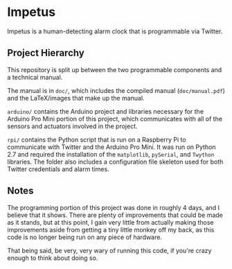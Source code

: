 Impetus
=======

Impetus is a human-detecting alarm clock that is programmable via
Twitter.

## Project Hierarchy

This repository is split up between the two programmable components
and a technical manual.

The manual is in `doc/`, which includes the compiled manual
(`doc/manual.pdf`) and the LaTeX/images that make up the manual.

`arduino/` contains the Arduino project and libraries necessary for
the Arduino Pro Mini portion of this project, which communicates with
all of the sensors and actuators involved in the project.

`rpi/` contains the Python script that is run on a Raspberry Pi to
communicate with Twitter and the Arduino Pro Mini. It was run on
Python 2.7 and required the installation of the `matplotlib`,
`pySerial`, and `Twython` libraries. The folder also includes a
configuration file skeleton used for both Twitter credentials and
alarm times.

## Notes

The programming portion of this project was done in roughly 4 days,
and I believe that it shows. There are plenty of improvements that
could be made as it stands, but at this point, I gain very little from
actually making those improvements aside from getting a tiny little
monkey off my back, as this code is no longer being run on any piece
of hardware.

That being said, be very, very wary of running this code, if you're
crazy enough to think about doing so.